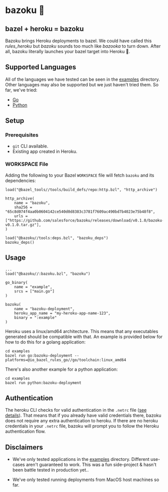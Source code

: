 # bazoku 🚀

## bazel + heroku = bazoku

Bazoku brings Heroku deployments to bazel. We could have called this *rules_heroku* but *bazoku* sounds too much like *bazooka* to turn down. After all, bazoku literally launches your bazel target into Heroku 🚀.

## Supported Languages

All of the languages we have tested can be seen in the [examples](./examples) directory. Other languages may also be supported but we just haven't tried them. So far, we've tried:

- [Go](./examples/go/BUILD.bazel)
- [Python](./examples/python/BUILD.bazel)

## Setup

### Prerequisites

- `git` CLI available.
- Existing app created in Heroku.

### WORKSPACE File

Adding the following to your Bazel `WORKSPACE` file will fetch `bazoku` and its dependencies:

```
load("@bazel_tools//tools/build_defs/repo:http.bzl", "http_archive")

http_archive(
    name = "bazoku",
    sha256 = "65c8d074f4aa0b0604142ce540d0d8383c3781f7609ac490bd7b4023e75b48f8",
    urls = ["https://github.com/salesforce/bazoku/releases/download/v0.1.0/bazoku-v0.1.0.tar.gz"],
)

load("@bazoku//tools:deps.bzl", "bazoku_deps")
bazoku_deps()
```

## Usage

```
...
load("@bazoku//:bazoku.bzl", "bazoku")

go_binary(
    name = "example",
    srcs = ["main.go"]
)

bazoku(
    name = "bazoku-deployment",
    heroku_app_name = "my-heroku-app-name-123",
    binary = ":example"
)
```

Heroku uses a linux/amd64 architecture. This means that any executables generated should be compatible with that. An example is provided below for how to do this for a golang application:

```
cd examples
bazel run go:bazoku-deployment --platforms=@io_bazel_rules_go//go/toolchain:linux_amd64
```

There's also another example for a python application:

```
cd examples
bazel run python:bazoku-deployment
```

## Authentication

The heroku CLI checks for valid authentication in the `.netrc` file ([see details](https://devcenter.heroku.com/articles/authentication#api-token-storage)). That means that if you already have valid credentials there, bazoku does not require any extra authentication to heroku. If there are no heroku credentials in your `.netrc` file, bazoku will prompt you to follow the Heroku authentication flow.

## Disclaimers

- We've only tested applications in the [examples](./examples) directory. Different use-cases aren't guaranteed to work. This was a fun side-project & hasn't been battle tested in production yet..

- We've only tested running deployments from MacOS host machines so far.
